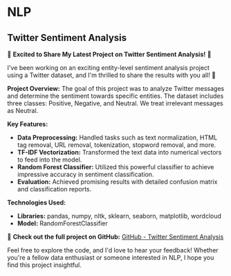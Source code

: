 # NLP
## **Twitter Sentiment Analysis**

🚀 **Excited to Share My Latest Project on Twitter Sentiment Analysis!** 🚀

I've been working on an exciting entity-level sentiment analysis project using a Twitter dataset, and I'm thrilled to share the results with you all! 🎉

**Project Overview:**
The goal of this project was to analyze Twitter messages and determine the sentiment towards specific entities. The dataset includes three classes: Positive, Negative, and Neutral. We treat irrelevant messages as Neutral.

**Key Features:**
- **Data Preprocessing:** Handled tasks such as text normalization, HTML tag removal, URL removal, tokenization, stopword removal, and more.
- **TF-IDF Vectorization:** Transformed the text data into numerical vectors to feed into the model.
- **Random Forest Classifier:** Utilized this powerful classifier to achieve impressive accuracy in sentiment classification.
- **Evaluation:** Achieved promising results with detailed confusion matrix and classification reports.

**Technologies Used:**
- **Libraries:** pandas, numpy, nltk, sklearn, seaborn, matplotlib, wordcloud
- **Model:** RandomForestClassifier

🔗 **Check out the full project on GitHub:** [GitHub - Twitter Sentiment Analysis](https://github.com/Kareem-Adel00/NLP/tree/main/Twitter_Sentiment_Analysis)

Feel free to explore the code, and I'd love to hear your feedback! Whether you're a fellow data enthusiast or someone interested in NLP, I hope you find this project insightful.
